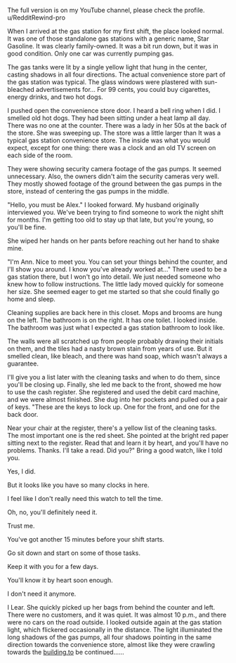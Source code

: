 The full version is on my YouTube channel, please check the profile. u/RedditRewind-pro

When I arrived at the gas station for my first shift, the place looked normal. It was one of those standalone gas stations with a generic name, Star Gasoline. It was clearly family-owned. It was a bit run down, but it was in good condition. Only one car was currently pumping gas.

 The gas tanks were lit by a single yellow light that hung in the center, casting shadows in all four directions. The actual convenience store part of the gas station was typical. The glass windows were plastered with sun-bleached advertisements for... For 99 cents, you could buy cigarettes, energy drinks, and two hot dogs.

I pushed open the convenience store door. I heard a bell ring when I did. I smelled old hot dogs. They had been sitting under a heat lamp all day. There was no one at the counter. There was a lady in her 50s at the back of the store. She was sweeping up. The store was a little larger than It was a typical gas station convenience store. The inside was what you would expect, except for one thing: there was a clock and an old TV screen on each side of the room. 

They were showing security camera footage of the gas pumps. It seemed unnecessary. Also, the owners didn't aim the security cameras very well. They mostly showed footage of the ground between the gas pumps in the store, instead of centering the gas pumps in the middle.

"Hello, you must be Alex." I looked forward. My husband originally interviewed you. We've been trying to find someone to work the night shift for months. I'm getting too old to stay up that late, but you're young, so you'll be fine.

She wiped her hands on her pants before reaching out her hand to shake mine.

"I'm Ann. Nice to meet you. You can set your things behind the counter, and I'll show you around. I know you've already worked at..." There used to be a gas station there, but I won't go into detail. We just needed someone who knew how to follow instructions. The little lady moved quickly for someone her size. She seemed eager to get me started so that she could finally go home and sleep.

Cleaning supplies are back here in this closet. Mops and brooms are hung on the left. The bathroom is on the right. It has one toilet. I looked inside. The bathroom was just what I expected a gas station bathroom to look like.

The walls were all scratched up from people probably drawing their initials on them, and the tiles had a nasty brown stain from years of use. But it smelled clean, like bleach, and there was hand soap, which wasn't always a guarantee.

 I'll give you a list later with the cleaning tasks and when to do them, since you'll be closing up. Finally, she led me back to the front, showed me how to use the cash register. She registered and used the debit card machine, and we were almost finished. She dug into her pockets and pulled out a pair of keys. "These are the keys to lock up. One for the front, and one for the back door. 

Near your chair at the register, there's a yellow list of the cleaning tasks. The most important one is the red sheet. She pointed at the bright red paper sitting next to the register. Read that and learn it by heart, and you'll have no problems. Thanks. I'll take a read. Did you?" Bring a good watch, like I told you.

Yes, I did.

But it looks like you have so many clocks in here.

I feel like I don't really need this watch to tell the time.

Oh, no, you'll definitely need it.

Trust me.

You've got another 15 minutes before your shift starts.

Go sit down and start on some of those tasks.

Keep it with you for a few days.

You'll know it by heart soon enough.

I don't need it anymore.

I Lear. She quickly picked up her bags from behind the counter and left. There were no customers, and it was quiet. It was almost 10 p.m., and there were no cars on the road outside. I looked outside again at the gas station light, which flickered occasionally in the distance. The light illuminated the long shadows of the gas pumps, all four shadows pointing in the same direction towards the convenience store, almost like they were crawling towards the [building.to](http://building.to) be continued......




